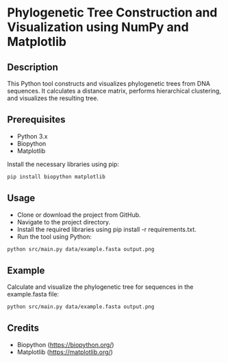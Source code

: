 # Phylogenetic Tree Construction and Visualization using NumPy and Matplotlib

## Description
This Python tool constructs and visualizes phylogenetic trees from DNA sequences. It calculates a distance matrix, performs hierarchical clustering, and visualizes the resulting tree.

## Prerequisites
- Python 3.x
- Biopython
- Matplotlib

Install the necessary libraries using pip:
```bash
pip install biopython matplotlib
```
## Usage 

- Clone or download the project from GitHub.
- Navigate to the project directory.
- Install the required libraries using pip install -r requirements.txt.
- Run the tool using Python:
```bash
python src/main.py data/example.fasta output.png
```
## Example
Calculate and visualize the phylogenetic tree for sequences in the example.fasta file:
```bash
python src/main.py data/example.fasta output.png
```
## Credits
- Biopython (https://biopython.org/)
- Matplotlib (https://matplotlib.org/)
